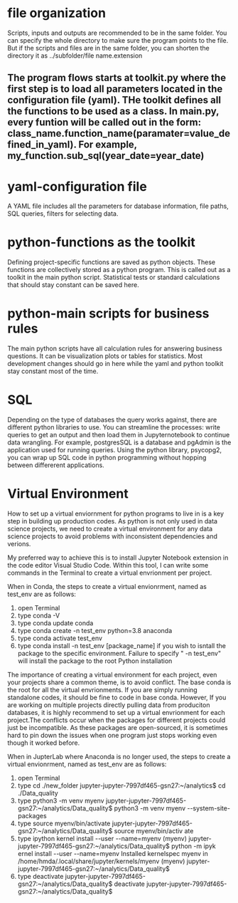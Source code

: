 # file organization
Scripts, inputs and outputs are recommended to be in the same folder. You can specify the whole directory to make sure the program points to the file. But if the scripts and files are in the same folder, you can shorten the directory it as ../subfolder/file name.extension
## The program flows starts at toolkit.py where the first step is to load all parameters located in the configuration file (yaml). THe toolkit defines all the functions to be used as a class. In main.py, every funtion will be called out in the form: class_name.function_name(paramater=value_defined_in_yaml). For example, my_function.sub_sql(year_date=year_date)
# yaml-configuration file
A YAML file includes all the parameters for database information, file paths, SQL queries, filters for selecting data.
# python-functions as the toolkit
Defining project-specific functions are saved as python objects. These functions are collectively stored as a python program. This is called out as a toolkit in the main python script. Statistical tests or standard calculations that should stay constant can be saved here.
# python-main scripts for business rules
The main python scripts have all calculation rules for answering business questions. It can be visualization plots or tables for statistics. Most development changes should go in here while the yaml and python toolkit stay constant most of the time. 

# SQL
Depending on the type of databases the query works against, there are different python libraries to use. You can streamline the processes: write queries to get an output and then load them in Jupyternotebook to continue data wrangling. For example, postgresSQL is a database and pgAdmin is the application used for running queries. Using the python library, psycopg2, you can wrap up SQL code in python programming without hopping between differerent applications.

# Virtual Environment
How to set up a virtual enviornment for python programs to live in is a key step in building up production codes. As python is not only used in data science projects, we need to create a virtual environment for any data science projects to avoid problems with inconsistent dependencies and verions.

My preferred way to achieve this is to install Jupyter Notebook extension in the code editor Visual Studio Code. Within this tool, I can write some commands in the Terminal to create a virtual envrionment per project.

When in Conda, the steps to create a virtual envionrment, named as test_env are as follows:
1. open Terminal
2. type conda -V
3. type conda update conda
4. type conda create -n test_env python=3.8 anaconda
5. type conda activate test_env
6. type conda install -n test_env [package_name] if you wish to isntall the package to the specific environment.  Failure to specify " -n test_env" will install the package to the root Python installation

The importance of creating a virtual environment for each project, even your projects share a common theme, is to avoid conflict. The base conda is the root for all the virtual envrionments. If you are simply running standalone codes, it should be fine to code in base conda. However, If you are working on multiple projects directly pulling data from produciton databases, it is highly recommend to set up a virtual envrionment for each project.The conflicts occur when the packages for different projects could just be incompatible. As these packages are open-sourced, it is sometimes hard to pin down the issues when one program just stops working even though it worked before. 

When in JupterLab where Anaconda is no longer used,  the steps to create a virtual envionrment, named as test_env are as follows:
1. open Terminal
2. type cd ./new_folder
jupyter-jupyter-7997df465-gsn27:~/analytics$ cd ./Data_quality
3. type python3 -m venv myenv
jupyter-jupyter-7997df465-gsn27:~/analytics/Data_quality$ python3 -m venv myenv 
--system-site-packages
4. type source myenv/bin/activate
jupyter-jupyter-7997df465-gsn27:~/analytics/Data_quality$ source myenv/bin/activ
ate
5. type ipython kernel install --user --name=myenv (myenv) jupyter-jupyter-7997df465-gsn27:~/analytics/Data_quality$ python -m ipyk
ernel install --user --name=myenv
Installed kernelspec myenv in /home/hmda/.local/share/jupyter/kernels/myenv
(myenv) jupyter-jupyter-7997df465-gsn27:~/analytics/Data_quality$
6. type deactivate
jupyter-jupyter-7997df465-gsn27:~/analytics/Data_quality$ deactivate
jupyter-jupyter-7997df465-gsn27:~/analytics/Data_quality$


